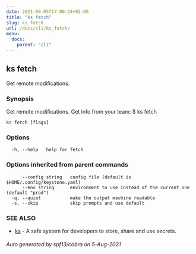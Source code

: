 ```yaml
---
date: 2021-08-05T17:00:24+02:00
title: "ks fetch"
slug: ks_fetch
url: /docs/cli/ks_fetch/
menu:
  docs:
    parent: "cli"
---
```

## ks fetch

Get remote modifications.

### Synopsis

Get remote modifications.
Get info from your team:
  $ ks fetch


```
ks fetch [flags]
```

### Options

```
  -h, --help   help for fetch
```

### Options inherited from parent commands

```
      --config string   config file (default is $HOME/.config/keystone.yaml)
      --env string      environment to use instead of the current one (default "prod")
  -q, --quiet           make the output machine readable
  -s, --skip            skip prompts and use default
```

### SEE ALSO

* [ks](/docs/cli/ks/)	 - A safe system for developers to store, share and use secrets.

###### Auto generated by spf13/cobra on 5-Aug-2021

